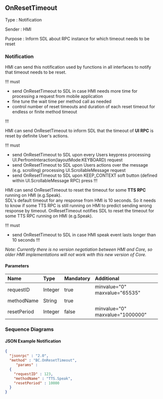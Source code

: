 ## OnResetTimeout

Type
: Notification

Sender
: HMI

Purpose
: Inform SDL about RPC instance for which timeout needs to be reset 

### Notification
HMI can send this notification used by functions in all interfaces to notify that timeout needs to be reset.

!!! must
  * send OnResetTimeout to SDL in case HMI needs more time for processing a request from mobile application
  * fine tune the wait time per method call as needed
  * control number of reset timeouts and duration of each reset timeout for endless or finite method timeout

!!!

HMI can send OnResetTimeout to inform SDL that the timeout of **UI RPC** is reset by definite User's actions.

!!! must
  * send OnResetTimeout to SDL upon every Users keypress processing UI.PerfromInteraction(layoutMode:KEYBOARD) request 
  * send OnResetTimeout to SDL upon Users actions over the message (e.g. scrolling) processing UI.ScrollableMessage request
  * send OnResetTimeout to SDL upon KEEP_CONTEXT soft button (defined within UI.ScrollableMessage RPC) press
!!!

HMI can send OnResetTimeout to reset the timeout for some **TTS RPC** running on HMI (e.g.Speak).  
SDL's default timeout for any response from HMI is 10 seconds. So it needs to know if some TTS RPC is still running on HMI to predict sending wrong response by timeout. OnResetTimeout notifies SDL to reset the timeout for some TTS RPC running on HMI (e.g.Speak).

!!! must
  * send OnResetTimeout to SDL in case HMI speak event lasts longer than 10 seconds
!!!

_Note: Currently there is no version negotiation between HMI and Core, so older HMI implementations will not work with this new version of Core._

#### Parameters
|Name|Type|Mandatory|Additional|
|:---|:---|:--------|:---------|
|requestID|Integer|true|minvalue="0" maxvalue="65535"|
|methodName|String|true||
|resetPeriod|Integer|false| minvalue="0" maxvalue="1000000" |

### Sequence Diagrams

#### JSON Example Notification
```json
{
  "jsonrpc" : "2.0",
  "method" : "BC.OnResetTimeout",
     "params" :
  {
    "requestID" : 123,
    "methodName" : "TTS.Speak",
    "resetPeriod" : 10000
  }
}
```